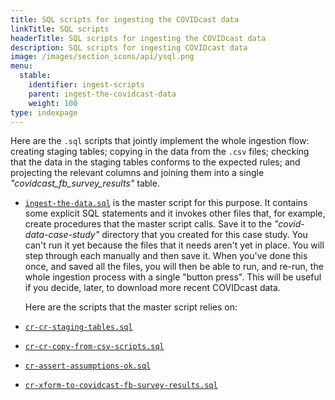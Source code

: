 ```yaml
---
title: SQL scripts for ingesting the COVIDcast data
linkTitle: SQL scripts
headerTitle: SQL scripts for ingesting the COVIDcast data
description: SQL scripts for ingesting COVIDcast data
image: /images/section_icons/api/ysql.png
menu:
  stable:
    identifier: ingest-scripts
    parent: ingest-the-covidcast-data
    weight: 100
type: indexpage
---
```

Here are the `.sql` scripts that jointly implement the whole ingestion flow: creating staging tables; copying in the data from the `.csv` files; checking that the data in the staging tables conforms to the expected rules; and projecting the relevant columns and joining them into a single _"covidcast_fb_survey_results"_ table.

- [`ingest-the-data.sql`](./ingest-the-data-sql) is the master script for this purpose. It contains some explicit SQL statements and it invokes other files that, for example, create procedures that the master script calls. Save it to the _"covid-data-case-study"_ directory that you created for this case study. You can't run it yet because the files that it needs aren't yet in place. You will step through each manually and then save it. When you've done this once, and saved all the files, you will then be able to run, and re-run, the whole ingestion process with a single "button press". This will be useful if you decide, later, to download more recent COVIDcast data.

  Here are the scripts that the master script relies on:

- [`cr-cr-staging-tables.sql`](./cr-cr-staging-tables-sql)

- [`cr-cr-copy-from-csv-scripts.sql`](./cr-cr-copy-from-csv-scripts-sql)

- [`cr-assert-assumptions-ok.sql`](./cr-assert-assumptions-ok-sql)

- [`cr-xform-to-covidcast-fb-survey-results.sql`](./cr-xform-to-joined-table-sql)

